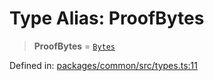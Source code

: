 # Type Alias: ProofBytes

> **ProofBytes** = [`Bytes`](Bytes.md)

Defined in: [packages/common/src/types.ts:11](https://github.com/dcdpr/did-btcr2-js/blob/c82bc5c69016e1146a0c52c6e6b21621f5abd6d4/packages/common/src/types.ts#L11)

